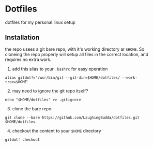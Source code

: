 # Dotfiles
dotfiles for my personal linux setup

## Installation
the repo usees a git bare repo, with it's working directory ar `$HOME`. So cloneing the repo properly will setup all files in the correct location, and requires no extra work.
 1. add this alias to your `.bashrc` for easy operation
```
alias gitdotf='/usr/bin/git --git-dir=$HOME/dotfiles/ --work-tree=$HOME'
```
2. may need to ignore the git repo itself?
```
echo "$HOME/dotfiles" >> .gitignore
```
3. clone the bare repo
```
git clone --bare https://github.com/LaughingBudda/dotfiles.git $HOME/dotfiles
```
4.  checkout the content to your `$HOME` directory
```
gitdotf checkout
```
